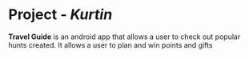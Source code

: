# Project  - *Kurtin*

**Travel Guide** is an android app that allows a user to check out popular hunts created. It allows a user to plan and win points and gifts
